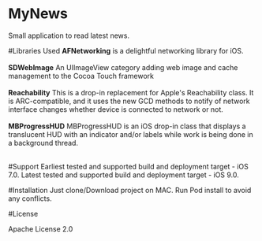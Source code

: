 # MyNews
Small application to read latest news.


#Libraries Used
<b>AFNetworking</b> is a delightful networking library for iOS.<br><br>
<b>SDWebImage</b> An UIImageView category adding web image and cache management to the Cocoa Touch framework<br><br>
<b>Reachability</b> This is a drop-in replacement for Apple's Reachability class. It is ARC-compatible, and it uses the new GCD methods to notify of network interface changes whether device is connected to network or not.<br><br>
<b>MBProgressHUD</b> MBProgressHUD is an iOS drop-in class that displays a translucent HUD with an indicator and/or labels while work is being done in a background thread.<br><br>


#Support
Earliest tested and supported build and deployment target - iOS 7.0. Latest tested and supported build and deployment target - iOS 9.0.


#Installation
Just clone/Download project on MAC. Run Pod install to avoid any conflicts.


#License

Apache License 2.0
